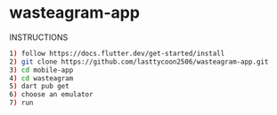 # wasteagram-app

INSTRUCTIONS
```bash
1) follow https://docs.flutter.dev/get-started/install
2) git clone https://github.com/lasttycoon2506/wasteagram-app.git
3) cd mobile-app
4) cd wasteagram
5) dart pub get
6) choose an emulator
7) run
```

